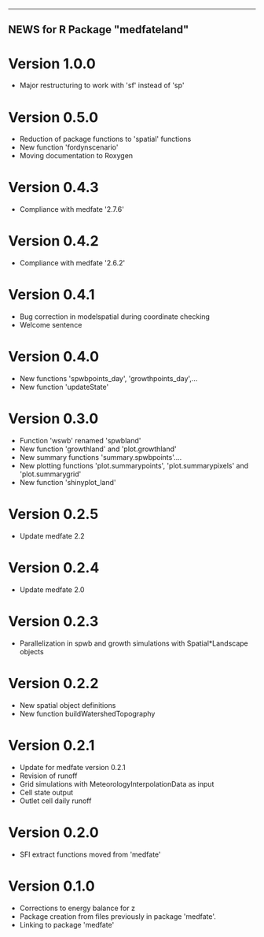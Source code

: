 ----------------------------------
 NEWS for R Package "medfateland"
----------------------------------

# Version 1.0.0
- Major restructuring to work with 'sf' instead of 'sp'

# Version 0.5.0
- Reduction of package functions to 'spatial' functions
- New function 'fordynscenario'
- Moving documentation to Roxygen

# Version 0.4.3
- Compliance with medfate '2.7.6'

# Version 0.4.2
- Compliance with medfate '2.6.2'

# Version 0.4.1
- Bug correction in modelspatial during coordinate checking
- Welcome sentence

# Version 0.4.0
- New functions 'spwbpoints_day', 'growthpoints_day',...
- New function 'updateState'

# Version 0.3.0
- Function 'wswb' renamed 'spwbland'
- New function 'growthland' and 'plot.growthland'
- New summary functions 'summary.spwbpoints'....
- New plotting functions 'plot.summarypoints', 'plot.summarypixels' and 'plot.summarygrid'
- New function 'shinyplot_land'

# Version 0.2.5
- Update medfate 2.2

# Version 0.2.4
- Update medfate 2.0

# Version 0.2.3
- Parallelization in spwb and growth simulations with Spatial*Landscape objects

# Version 0.2.2
- New spatial object definitions
- New function buildWatershedTopography

# Version 0.2.1
- Update for medfate version 0.2.1
- Revision of runoff
- Grid simulations with MeteorologyInterpolationData as input
- Cell state output
- Outlet cell daily runoff

# Version 0.2.0
- SFI extract functions moved from 'medfate'

# Version 0.1.0
- Corrections to energy balance for z
- Package creation from files previously in package 'medfate'.
- Linking to package 'medfate'
